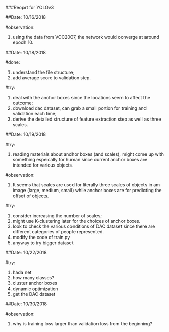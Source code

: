 ###Reoprt for YOLOv3

##Date: 10/16/2018

#observation: 
1. using the data from VOC2007, the network would converge at around epoch 10.


##Date: 10/18/2018

#done:
1. understand the file structure;
2. add average score to validation step.

#try:
1. deal with the anchor boxes since the locations seem to affect the outcome;
2. download dac dataset, can grab a small portion for training and validation each time;
3. derive the detailed structure of feature extraction step as well as three scales.


##Date: 10/19/2018

#try:
1. reading materials about anchor boxes (and scales), might come up with something espeically for human
since current anchor boxes are intended for various objects.

#observation:
1. It seems that scales are used for literally three scales of objects in am image (large, medium, small)
while anchor boxes are for predicting the offset of objects.

#try:
1. consider increasing the number of scales;
2. might use K-clustering later for the choices of anchor boxes.
3. look to check the various conditions of DAC dataset since there are different categories of people represented.
4. modify the code of train.py
5. anyway to try bigger dataset

##Date: 10/22/2018

#try:
1. hada net 
2. how many classes?
3. cluster anchor boxes
4. dynamic optimization
5. get the DAC dataset

##Date: 10/30/2018

#observation:
1. why is training loss larger than validation loss from the beginning?

